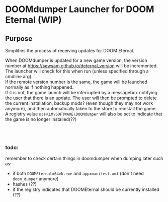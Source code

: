 # DOOMdumper Launcher for DOOM Eternal (WIP)

## Purpose
Simplifies the process of receiving updates for DOOM Eternal.  

When DOOMdumper is updated for a new game version, the version number at https://sewsam.github.io/deternal_version will be incremented.  
The launcher will check for this when run (unless specified through a cmdline arg).   
If the remote version number is the same, the game will be launched normally as if nothing   happened.   
If it is not, the game launch will be interrupted by a messagebox notifying the user that there is an update. The user will then be prompted to delete the current installation, backup mods? (even though they may not work anymore), and then automatically taken to the store to reinstall the game.  
A registry value at `HKLM\SOFTWARE\DOOMdumper` will also be set to indicate that the game is no longer installed(??)

<br>
<br>

### todo:
remember to check certain things in doomdumper when dumping later 
such as:  
- if both `DOOMEternalx64vk.exe` and `appxmanifest.xml` (don't need `doom_dumper` anymore)
- hashes (??)
- if the registry indicates that DOOMEternal should be currently installed (??)
